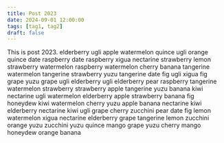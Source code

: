```yaml
---
title: Post 2023
date: 2024-09-01 12:00:00
tags: [tag1, tag2]
draft: false
---
```

This is post 2023.
elderberry
ugli
apple
watermelon
quince
ugli
orange
quince
date
raspberry
date
raspberry
xigua
nectarine
strawberry
lemon
strawberry
watermelon
raspberry
watermelon
cherry
banana
tangerine
watermelon
tangerine
strawberry
yuzu
tangerine
date
fig
ugli
xigua
fig
grape
yuzu
grape
ugli
elderberry
ugli
elderberry
pear
raspberry
tangerine
watermelon
strawberry
strawberry
apple
tangerine
yuzu
banana
kiwi
nectarine
ugli
watermelon
elderberry
apple
strawberry
banana
fig
honeydew
kiwi
watermelon
cherry
yuzu
apple
banana
nectarine
kiwi
elderberry
nectarine
kiwi
ugli
grape
cherry
zucchini
pear
date
fig
lemon
watermelon
xigua
nectarine
elderberry
grape
tangerine
lemon
zucchini
orange
yuzu
zucchini
yuzu
quince
mango
grape
yuzu
cherry
mango
honeydew
orange
banana
